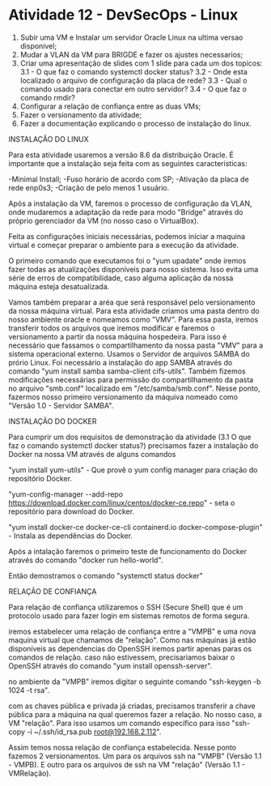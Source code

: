 <h1> Atividade 12 - DevSecOps - Linux </h1>

1. Subir uma VM e Instalar um servidor Oracle Linux na ultima versao disponivel;
2. Mudar a VLAN da VM para BRIGDE e fazer os ajustes necessarios;
3. Criar uma apresentação de slides com 1 slide para cada um dos topicos:
3.1 - O que faz o comando systemctl docker status?
3.2 - Onde esta localizado o arquivo de configuração da placa de rede?
3.3 - Qual o comando usado para conectar em outro servidor?
3.4 - O que faz o comando rmdir?
4. Configurar a relação de confiança entre as duas VMs;
5. Fazer o versionamento da atividade;
6. Fazer a documentação explicando o processo de instalação do linux.

INSTALAÇÃO DO LINUX

Para esta atividade usaremos a versão 8.6 da distribuição Oracle. É importante que a instalação seja feita com as seguintes caracteristicas: 

-Minimal Install;
-Fuso horário de acordo com SP;
-Ativação da placa de rede enp0s3;
-Criação de pelo menos 1 usuário.

Após a instalação da VM, faremos o processo de configuração da VLAN, onde mudaremos a adaptação da rede para modo "Bridge" através do próprio gerenciador da VM (no nosso caso o VirtualBox).

Feita as configurações iniciais necessárias, podemos iniciar a maquina virtual e começar preparar o ambiente para a execução da atividade.

O primeiro comando que executamos foi o "yum upadate" onde iremos fazer todas as atualizações disponíveis para nosso sistema. Isso evita uma série de erros de compatibilidade, caso alguma aplicação da nossa máquina esteja desatualizada.

Vamos também preparar a aréa que será responsável pelo versionamento da nossa máquina virtual. Para esta atividade criamos uma pasta dentro do nosso ambiente oracle e nomeamos como "VMV". Para essa pasta, iremos transferir todos os arquivos que iremos modificar e faremos o versionamento a partir da nossa máquina hospedeira. Para isso é necessário que fassamos o compartilhamento da nossa pasta "VMV" para a sistema operacional externo. Usamos o Servidor de arquivos SAMBA do prório Linux. Foi necessário a instalação do app SAMBA através do comando "yum install samba samba-client cifs-utils". Também fizemos modificações necessárias para permissão do compartilhamento da pasta no arquivo "smb.conf" localizado em "/etc/samba/smb.conf". Nesse ponto, fazermos nosso primeiro versionamento da máquiva nomeado como "Versão 1.0 - Servidor SAMBA".

INSTALAÇÃO DO DOCKER

Para cumprir um dos requisitos de demonstração da atividade (3.1 O que faz o comando systemctl docker status?) precisamos fazer a instalação do Docker na nossa VM através de alguns comandos 

"yum install yum-utils" - Que provê o yum config manager para criação do repositório Docker.

"yum-config-manager --add-repo https://download.docker.com/linux/centos/docker-ce.repo" - seta o repositório para download do Docker.

"yum install docker-ce docker-ce-cli containerd.io docker-compose-plugin" - Instala as dependências do Docker.

Após a intalação faremos o primeiro teste de funcionamento do Docker através do comando "docker run hello-world".

Então demostramos o comando "systemctl status docker"


RELAÇÃO DE CONFIANÇA

Para relação de confiança utilizaremos o SSH (Secure Shell) que é um protocolo usado para fazer login em sistemas remotos de forma segura. 

iremos estabelecer uma relação de confiança entre a "VMPB" e uma nova maquina virtual que chamamos de "relação". Como nas máquinas já estão disponíveis as dependencias do OpenSSH iremos partir apenas paras os comandos de relação. caso não estivessem, precisariamos baixar o OpenSSH através do comando "yum install openssh-server".

no ambiente da "VMPB" iremos digitar o seguinte comando "ssh-keygen -b 1024 -t rsa".

com as chaves pública e privada já criadas, precisamos transferir a chave pública para a máquina na qual queremos fazer a relação. No nosso caso, a VM "relação". Para isso usamos um comando específico para isso "ssh-copy -i ~/.ssh/id_rsa.pub root@192.168.2.112".

Assim temos nossa relação de confiança estabelecida. 
Nesse ponto fazemos 2 versionamentos. Um para os arquivos ssh na "VMPB" (Versão 1.1 - VMPB). E outro para os arquivos de ssh na VM "relação" (Versão 1.1 - VMRelação).





